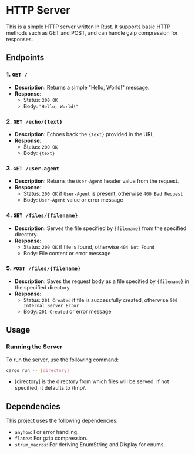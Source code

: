 # HTTP Server

This is a simple HTTP server written in Rust. It supports basic HTTP methods such as GET and POST, and can handle gzip compression for responses.

## Endpoints

### 1. `GET /`
- **Description**: Returns a simple "Hello, World!" message.
- **Response**: 
  - Status: `200 OK`
  - Body: `"Hello, World!"`

### 2. `GET /echo/{text}`
- **Description**: Echoes back the `{text}` provided in the URL.
- **Response**: 
  - Status: `200 OK`
  - Body: `{text}`

### 3. `GET /user-agent`
- **Description**: Returns the `User-Agent` header value from the request.
- **Response**: 
  - Status: `200 OK` if `User-Agent` is present, otherwise `400 Bad Request`
  - Body: `User-Agent` value or error message

### 4. `GET /files/{filename}`
- **Description**: Serves the file specified by `{filename}` from the specified directory.
- **Response**: 
  - Status: `200 OK` if file is found, otherwise `404 Not Found`
  - Body: File content or error message

### 5. `POST /files/{filename}`
- **Description**: Saves the request body as a file specified by `{filename}` in the specified directory.
- **Response**: 
  - Status: `201 Created` if file is successfully created, otherwise `500 Internal Server Error`
  - Body: `201 Created` or error message

## Usage

### Running the Server

To run the server, use the following command:

```sh
cargo run -- [directory]
```

- [directory] is the directory from which files will be served. If not specified, it defaults to /tmp/.

## Dependencies
This project uses the following dependencies:

- `anyhow`: For error handling.
- `flate2`: For gzip compression.
- `strum_macros`: For deriving EnumString and Display for enums.

